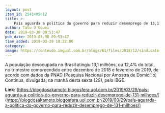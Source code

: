 ```yaml
---
layout: post
item_id: 2541405612
title: >-
    País aguarda a política do governo para reduzir desemprego de 13,1 milhões
author: Tatu D'Oquei
date: 2019-03-30 09:53:47
pub_date: 2019-03-30 09:53:47
time_added: 2019-03-29 10:22:00
category: 
image: https://conteudo.imguol.com.br/blogs/61/files/2018/12/sindicato-615x300.jpg
---
```


A população desocupada no Brasil atingiu 13,1 milhões, ou 12,4% do total, no trimestre compreendido entre dezembro de 2018 e fevereiro de 2019, de acordo com dados da PNAD (Pesquisa Nacional por Amostra de Domicílio) Contínua, divulgada, na manhã desta sexta (29), pelo IBGE.

**Link:** [https://blogdosakamoto.blogosfera.uol.com.br/2019/03/29/pais-aguarda-a-politica-do-governo-para-reduzir-desemprego-de-131-milhoes/](https://blogdosakamoto.blogosfera.uol.com.br/2019/03/29/pais-aguarda-a-politica-do-governo-para-reduzir-desemprego-de-131-milhoes/)

